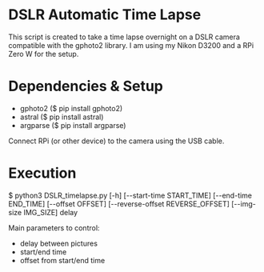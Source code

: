 # DSLR Automatic Time Lapse
This script is created to take a time lapse overnight on a DSLR camera compatible with the gphoto2 library. I am using my Nikon D3200 and a RPi Zero W for the setup.

# Dependencies & Setup
- gphoto2 ($ pip install gphoto2)
- astral ($ pip install astral)
- argparse ($ pip install argparse)

Connect RPi (or other device) to the camera using the USB cable.

# Execution
$ python3 DSLR_timelapse.py [-h] [--start-time START_TIME] [--end-time END_TIME] [--offset OFFSET] [--reverse-offset REVERSE_OFFSET] [--img-size IMG_SIZE] delay

Main parameters to control:
- delay between pictures
- start/end time
- offset from start/end time
